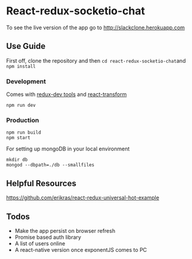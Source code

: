 # React-redux-socketio-chat

To see the live version of the app go to http://slackclone.herokuapp.com

## Use Guide

First off, clone the repository and then `cd react-redux-socketio-chat`and `npm install`

### Development

Comes with [redux-dev tools](https://github.com/gaearon/redux-devtools) and [react-transform](https://github.com/gaearon/react-transform-boilerplate
)

```
npm run dev
```

### Production

```
npm run build
npm start
```

For setting up mongoDB in your local environment

```
mkdir db
mongod --dbpath=./db --smallfiles
```

## Helpful Resources

https://github.com/erikras/react-redux-universal-hot-example


## Todos
* Make the app persist on browser refresh
* Promise based auth library
* A list of users online
* A react-native version once exponentJS comes to PC
